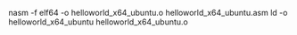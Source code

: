 nasm -f elf64 -o helloworld_x64_ubuntu.o helloworld_x64_ubuntu.asm
ld -o helloworld_x64_ubuntu helloworld_x64_ubuntu.o